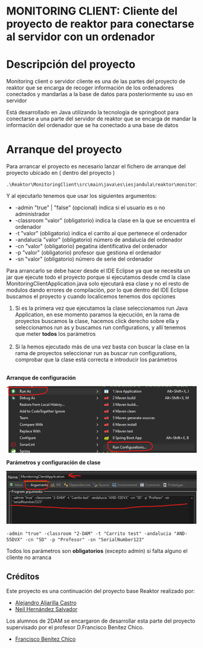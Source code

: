 # MONITORING CLIENT: Cliente del proyecto de reaktor para conectarse al servidor con un ordenador

# Descripción del proyecto

Monitoring client o servidor cliente es una de las partes del proyecto de reaktor que se encarga de recoger información de los ordenadores conectados y mandarlas a la base de datos para posteriormente su uso en servidor

Está desarrollado en Java utilizando la tecnología de springboot para conectarse a una parte del servidor de reaktor que se encarga de mandar la información del ordenador que se ha conectado a una base de datos

# Arranque del proyecto

Para arrancar el proyecto es necesario lanzar el fichero de arranque del proyecto ubicado en ( dentro del proyecto )
```
.\Reaktor\MonitoringClient\src\main\java\es\iesjandula\reaktor\monitoring_client
```
Y al ejecutarlo tenemos que usar los siguientes argumentos:
<ul>
    <li>-admin "true" | "false" (opcional) indica si el usuario es o no administrador</li>
    <li>-classroom "valor" (obligatorio) indica la clase en la que se encuentra el ordenador</li>
    <li>-t "valor" (obligatorio) indica el carrito al que pertenece el ordenador</li>
    <li>-andalucia "valor" (obligatorio) número de andalucía del ordenador</li>
    <li>-cn "valor" (obligatorio) pegatina identificativa del ordenador</li>
    <li>-p "valor" (obligatorio) profesor que gestiona el ordenador</li>
    <li>-sn "valor" (obligatorio) número de serie del ordenador</li>
</ul>

Para arrancarlo se debe hacer desde el IDE Eclipse ya que se necesita un jar que ejecute todo el proyecto porque 
si ejecutamos desde cmd la clase MonitoringClientApplication.java solo ejecutará esa clase y no el resto de modulos
dando errores de compilación, por lo que dentro del IDE Eclipse buscamos el proyecto y cuando localicemos tenemos dos opciones

<ol>
    <li>Si es la primera vez que ejecutamos la clase seleccionamos run Java Application, en ese momento paramos la ejecución, en la rama de proyectos buscamos la clase, hacemos click derecho sobre ella y seleccionamos run as y buscamos run configurations, y allí tenemos que meter <b>todos</b> los parámetros</li>
    <br>
    <li>Si la hemos ejecutado más de una vez basta con buscar la clase en la rama de proyectos seleccionar run as buscar run configurations, comprobar que la clase está correcta e introducir los parámetros</li>
    <br>
</ol>

<b>Arranque de configuración</b>

![imagen1](../readme_images/runConfigurationsImage.png)

<b>Parámetros y configuración de clase</b>

![imagen2](../readme_images/argumentosYClase.png)

```
-admin "true" -classroom "2-DAM" -t "Carrito test" -andalucia "AND-55DVX" -cn "5D" -p "Profesor" -sn "SerialNumber123"
```

Todos los parámetros son <b>obligatorios</b> (excepto admin) si falta alguno el cliente no arranca

## Créditos

Este proyecto es una continuación del proyecto base Reaktor realizado por:

- [Alejandro Aljarilla Castro](https://github.com/Aljarilla11)
- [Neil Hernández Salvador](https://www.linkedin.com/in/neilhdez/)

Los alumnos de 2DAM se encargaron de desarrollar esta parte del proyecto supervisado por el profesor D.Francisco Benítez Chico.

- [Francisco Benítez Chico](https://www.linkedin.com/in/franciscobenitezchico/)